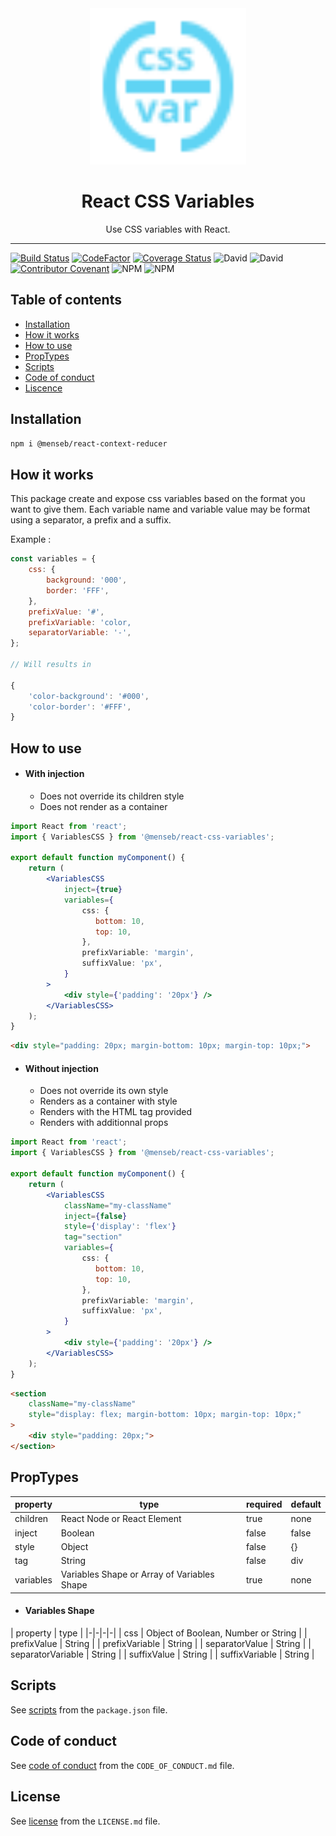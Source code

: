 <div align="center">
    <img
        alt="React CSS Variables"
        height="250"
        src="https://github.com/MenSeb/react-css-variables/blob/master/demo/logo.svg"
        width="250"
    />
    <h1>
        React CSS Variables
    </h1>
    <p>
        Use CSS variables with React.
    </p>
</div>

<hr>

[![Build Status](https://travis-ci.com/MenSeb/react-css-variables.svg?token=8TzPeku6xVPzgovguE6A&branch=master)](https://travis-ci.com/MenSeb/react-css-variables)
[![CodeFactor](https://www.codefactor.io/repository/github/menseb/react-css-variables/badge?s=d3b4606115f45a496c1e67e48d9651fba4afdd04)](https://www.codefactor.io/repository/github/menseb/react-css-variables)
[![Coverage Status](https://coveralls.io/repos/github/MenSeb/react-css-variables/badge.svg?branch=master)](https://coveralls.io/github/MenSeb/react-css-variables?branch=master)
![David](https://img.shields.io/david/MenSeb/react-css-variables)
![David](https://img.shields.io/david/dev/MenSeb/react-css-variables)
[![Contributor Covenant](https://img.shields.io/badge/Contributor%20Covenant-v2.0%20adopted-ff69b4.svg)](CODE_OF_CONDUCT.md)
![NPM](https://img.shields.io/npm/l/@menseb/react-css-variables)
![NPM](https://img.shields.io/npm/v/@menseb/react-css-variables)

## Table of contents

* [Installation](#installation)
* [How it works](#how-it-works)
* [How to use](#how-to-use)
* [PropTypes](#proptypes)
* [Scripts](#scripts)
* [Code of conduct](#code-of-conduct)
* [Liscence](#liscence)

## Installation

```bash
npm i @menseb/react-context-reducer
```

## How it works

This package create and expose css variables based on the format you want to give them. Each variable name and variable value may be format using a separator, a prefix and a suffix.

Example :

```javascript
const variables = {
    css: {
        background: '000',
        border: 'FFF',
    },
    prefixValue: '#',
    prefixVariable: 'color,
    separatorVariable: '-',
};

// Will results in

{
    'color-background': '#000',
    'color-border': '#FFF',
}
```

## How to use

- #### With injection

    - Does not override its children style
    - Does not render as a container

```jsx
import React from 'react';
import { VariablesCSS } from '@menseb/react-css-variables';

export default function myComponent() {
    return (
        <VariablesCSS
            inject={true}
            variables={
                css: {
                   bottom: 10,
                   top: 10,
                },
                prefixVariable: 'margin',
                suffixValue: 'px',
            }
        >
            <div style={'padding': '20px'} />
        </VariablesCSS>
    );
}
```

```html
<div style="padding: 20px; margin-bottom: 10px; margin-top: 10px;">
```

- #### Without injection

    - Does not override its own style
    - Renders as a container with style
    - Renders with the HTML tag provided
    - Renders with additionnal props

```jsx
import React from 'react';
import { VariablesCSS } from '@menseb/react-css-variables';

export default function myComponent() {
    return (
        <VariablesCSS
            className="my-className"
            inject={false}
            style={'display': 'flex'}
            tag="section"
            variables={
                css: {
                   bottom: 10,
                   top: 10,
                },
                prefixVariable: 'margin',
                suffixValue: 'px',
            }
        >
            <div style={'padding': '20px'} />
        </VariablesCSS>
    );
}
```

```html
<section
    className="my-className"
    style="display: flex; margin-bottom: 10px; margin-top: 10px;"
>
    <div style="padding: 20px;">
</section>
```

## PropTypes

| property | type | required | default |
|----------|------|----------|---------|
| children | React Node or React Element | true | none |
| inject | Boolean | false | false |
| style  | Object | false | {} |
| tag  | String | false | div |
| variables  | Variables Shape or Array of Variables Shape | true | none |

- #### Variables Shape

| property | type |
|-|-|-|-|
| css | Object of Boolean, Number or String |
| prefixValue | String |
| prefixVariable | String |
| separatorValue | String |
| separatorVariable | String |
| suffixValue | String |
| suffixVariable | String |

## Scripts

See [scripts](/package.json/) from the ```package.json``` file.

## Code of conduct

See [code of conduct](/CODE_OF_CONDUCT.md/) from the ```CODE_OF_CONDUCT.md``` file.

## License

See [license](/LICENSE.md/) from the ```LICENSE.md``` file.
